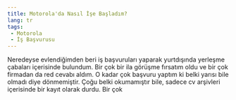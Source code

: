 ```yaml
---
title: Motorola'da Nasıl İşe Başladım?
lang: tr
tags:
 - Motorola
 - İş Başvurusu
---
```

Neredeyse evlendiğimden beri iş başvuruları yaparak yurtdışında yerleşme çabaları içerisinde bulundum. Bir çok bir ila görüşme fırsatım oldu ve bir çok firmadan da red cevabı aldım. O kadar çok başvuru yaptım ki belki yarısı bile olmadı diye dönmemiştir. Çoğu belki okumamıştır bile, sadece cv arşivleri içerisinde bir kayıt olarak durdu. Bir çok 